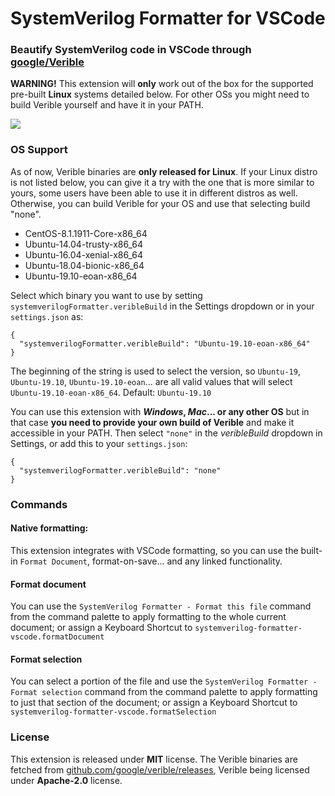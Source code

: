 # SystemVerilog Formatter for VSCode

### Beautify SystemVerilog code in VSCode through [google/Verible](https://github.com/google/verible)

**WARNING!** This extension will **only** work out of the box for the supported pre-built **Linux** systems detailed below. For other OSs you might need to build Verible yourself and have it in your PATH.

![](media/demo_0.gif)

### OS Support

As of now, Verible binaries are **only released for Linux**. If your Linux distro is not listed below, you can give it a try with the one that is more similar to yours, some users have been able to use it in different distros as well. Otherwise, you can build Verible for your OS and use that selecting build "none".

- CentOS-8.1.1911-Core-x86_64
- Ubuntu-14.04-trusty-x86_64
- Ubuntu-16.04-xenial-x86_64
- Ubuntu-18.04-bionic-x86_64
- Ubuntu-19.10-eoan-x86_64

Select which binary you want to use by setting `systemverilogFormatter.veribleBuild` in the Settings dropdown or in your `settings.json` as:

```
{
  "systemverilogFormatter.veribleBuild": "Ubuntu-19.10-eoan-x86_64"
}
```

The beginning of the string is used to select the version, so `Ubuntu-19`, `Ubuntu-19.10`, `Ubuntu-19.10-eoan`... are all valid values that will select `Ubuntu-19.10-eoan-x86_64`. Default: `Ubuntu-19.10`

You can use this extension with **_Windows_, _Mac_... or any other OS** but in that case **you need to provide your own build of Verible** and make it accessible in your PATH. Then select `"none"` in the _veribleBuild_ dropdown in Settings, or add this to your `settings.json`:

```
{
  "systemverilogFormatter.veribleBuild": "none"
}
```

### Commands

#### Native formatting:

This extension integrates with VSCode formatting, so you can use the built-in `Format Document`, format-on-save... and any linked functionality.

#### Format document

You can use the `SystemVerilog Formatter - Format this file` command from the command palette to apply formatting to the whole current document; or assign a Keyboard Shortcut to `systemverilog-formatter-vscode.formatDocument`

#### Format selection

You can select a portion of the file and use the `SystemVerilog Formatter - Format selection` command from the command palette to apply formatting to just that section of the document; or assign a Keyboard Shortcut to `systemverilog-formatter-vscode.formatSelection`

### License

This extension is released under **MIT** license. The Verible binaries are fetched from [github.com/google/verible/releases](https://github.com/google/verible/releases), Verible being licensed under **Apache-2.0** license.

